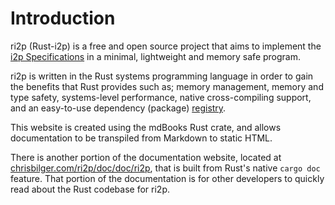# Introduction

ri2p (Rust-i2p) is a free and open source project that aims to implement the [i2p Specifications](https://geti2p.net/spec) in a minimal, lightweight and memory safe program.

ri2p is written in the Rust systems programming language in order to gain the benefits that Rust provides such as; memory management, memory and type safety, systems-level performance, native cross-compiling support, and an easy-to-use dependency (package) [registry](https://crates.io/).

This website is created using the mdBooks Rust crate, and allows documentation to be transpiled from Markdown to static HTML.

There is another portion of the documentation website, located at [chrisbilger.com/ri2p/doc/doc/ri2p](https://chrisbilger.com/ri2p/doc/doc/ri2p/), that is built from Rust's native `cargo doc` feature. That portion of the documentation is for other developers to quickly read about the Rust codebase for ri2p.
